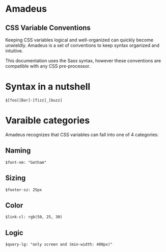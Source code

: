 # Amadeus
## CSS Variable Conventions

Keeping CSS variables logical and well-organized can quickly become unwieldly. Amadeus is a set of conventions to keep syntax organized and intuitive.

This documentation uses the Sass syntax, however these conventions are compatible with any CSS pre-processor.

# Syntax in a nutshell

    $[foo][Bar]-[fizz]_[buzz]

# Varaible categories

Amadeus recognizes that CSS variables can fall into one of 4 categories:

## Naming

    $font-nm: "Gotham"

## Sizing

    $footer-sz: 25px
    
## Color

    $link-cl: rgb(50, 25, 30)
    
## Logic

    $query-lg: "only screen and (min-width: 400px)"
